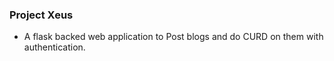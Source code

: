 ### Project Xeus

- A flask backed web application to Post blogs and do CURD on them with authentication.
